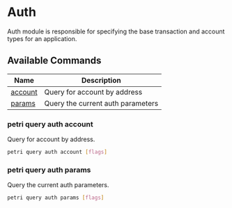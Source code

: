 # Auth

Auth module is responsible for specifying the base transaction and account types for an application.

## Available Commands

| Name                                | Description                       |
| ----------------------------------- | --------------------------------- |
| [account](#petri-query-auth-account) | Query for account by address      |
| [params](#petri-query-auth-params)   | Query the current auth parameters |

### petri query auth account

Query for account by address.

```bash
petri query auth account [flags]
```

### petri query auth params

Query the current auth parameters.

```bash
petri query auth params [flags]
```
